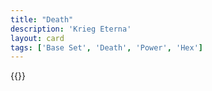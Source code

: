 ```yaml
---
title: "Death"
description: 'Krieg Eterna'
layout: card
tags: ['Base Set', 'Death', 'Power', 'Hex']
---
```

{{<card-detail-page title="Death" artwork="Vanitas Still Life with Musical Instruments, Sheet Music, Books, a Skeleton, Skulls and Armour by Carstian Luyckx (1650)" />}}